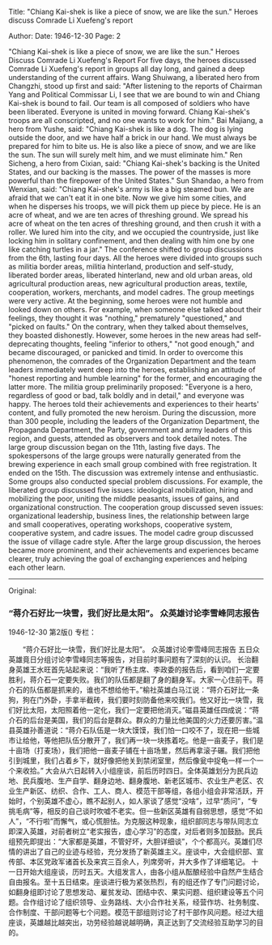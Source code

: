 Title: "Chiang Kai-shek is like a piece of snow, we are like the sun." Heroes discuss Comrade Li Xuefeng's report

Author: 
Date: 1946-12-30
Page: 2

"Chiang Kai-shek is like a piece of snow, we are like the sun."
	Heroes Discuss Comrade Li Xuefeng's Report
	For five days, the heroes discussed Comrade Li Xuefeng's report in groups all day long, and gained a deep understanding of the current affairs.
	Wang Shuiwang, a liberated hero from Changzhi, stood up first and said: "After listening to the reports of Chairman Yang and Political Commissar Li, I see that we are bound to win and Chiang Kai-shek is bound to fail. Our team is all composed of soldiers who have been liberated. Everyone is united in moving forward. Chiang Kai-shek's troops are all conscripted, and no one wants to work for him." Bai Majiang, a hero from Yushe, said: "Chiang Kai-shek is like a dog. The dog is lying outside the door, and we have half a brick in our hand. We must always be prepared for him to bite us. He is also like a piece of snow, and we are like the sun. The sun will surely melt him, and we must eliminate him." Ren Sicheng, a hero from Cixian, said: "Chiang Kai-shek's backing is the United States, and our backing is the masses. The power of the masses is more powerful than the firepower of the United States." Sun Shandao, a hero from Wenxian, said: "Chiang Kai-shek's army is like a big steamed bun. We are afraid that we can't eat it in one bite. Now we give him some cities, and when he disperses his troops, we will pick them up piece by piece. He is an acre of wheat, and we are ten acres of threshing ground. We spread his acre of wheat on the ten acres of threshing ground, and then crush it with a roller. We lured him into the city, and we occupied the countryside, just like locking him in solitary confinement, and then dealing with him one by one like catching turtles in a jar."
	The conference shifted to group discussions from the 6th, lasting four days. All the heroes were divided into groups such as militia border areas, militia hinterland, production and self-study, liberated border areas, liberated hinterland, new and old urban areas, old agricultural production areas, new agricultural production areas, textile, cooperation, workers, merchants, and model cadres. The group meetings were very active. At the beginning, some heroes were not humble and looked down on others. For example, when someone else talked about their feelings, they thought it was "nothing," prematurely "questioned," and "picked on faults." On the contrary, when they talked about themselves, they boasted dishonestly. However, some heroes in the new areas had self-deprecating thoughts, feeling "inferior to others," "not good enough," and became discouraged, or panicked and timid. In order to overcome this phenomenon, the comrades of the Organization Department and the team leaders immediately went deep into the heroes, establishing an attitude of "honest reporting and humble learning" for the former, and encouraging the latter more. The militia group preliminarily proposed: "Everyone is a hero, regardless of good or bad, talk boldly and in detail," and everyone was happy. The heroes told their achievements and experiences to their hearts' content, and fully promoted the new heroism. During the discussion, more than 300 people, including the leaders of the Organization Department, the Propaganda Department, the Party, government and army leaders of this region, and guests, attended as observers and took detailed notes.
	The large group discussion began on the 11th, lasting five days. The spokespersons of the large groups were naturally generated from the brewing experience in each small group combined with free registration. It ended on the 15th. The discussion was extremely intense and enthusiastic. Some groups also conducted special problem discussions. For example, the liberated group discussed five issues: ideological mobilization, hiring and mobilizing the poor, uniting the middle peasants, issues of gains, and organizational construction. The cooperation group discussed seven issues: organizational leadership, business lines, the relationship between large and small cooperatives, operating workshops, cooperative system, cooperative system, and cadre issues. The model cadre group discussed the issue of village cadre style. After the large group discussion, the heroes became more prominent, and their achievements and experiences became clearer, truly achieving the goal of exchanging experiences and helping each other learn.



<hr /> 

Original: 


### “蒋介石好比一块雪，我们好比是太阳”。  众英雄讨论李雪峰同志报告

1946-12-30
第2版()
专栏：

　　“蒋介石好比一块雪，我们好比是太阳”。
    众英雄讨论李雪峰同志报告
    五日众英雄竟日分组讨论李雪峰同志等报告，对目前时事问题有了深刻的认识。
    长治翻身英雄王水旺首先站起来说：“我听了杨主席、李政委的报告后，看到咱们一定要胜利，蒋介石一定要失败。我们的队伍都是翻了身的翻身军。大家一心住前干。蒋介石的队伍都是抓来的，谁也不想给他干。”榆社英雄白马江说：“蒋介石好比一条狗，狗在门外卧，手拿半截砖，我们要时刻防备他来咬我们。他又好比一块雪，我们好比太阳，太阳照着他一定化，我们一定要把他消灭。”磁县英雄任四成说：“蒋介石的后台是美国，我们的后台是群众。群众的力量比他美国的火力还要厉害。”温县英雄孙善道说：“蒋介石队伍是一块大馍馍，我们怕一口咬不了，现在把一些城市让给他，等他把队伍分散开了，我们再一块一块拣着吃。他是一亩麦子，我们是十亩场（打麦场），我们把他一亩麦子铺在十亩场里，然后再拿滚子碾。我们把他引到城里，我们占着乡下，就好像把他关到禁闭室里，然后像瓮中捉龟一样一个一个来收拾。”
    大会从六日起转入小组座谈，前后历时四日。全体英雄划分为民兵边地、民兵腹地、生产自学、翻身边地、翻身腹地、新老区城市、农业生产老区、农业生产新区、纺织、合作、工人、商人、模范干部等组，各组小组会非常活跃，开始时，个别英雄不虚心，瞧不起别人，如人家谈了感觉“没啥”，过早“质问”，“专挑毛病”等，相反的自己谈时吹嘘不老实。但一些新区英雄有自弱思想，感觉“不如人”，“不行啦”而懈气，或心慌胆怯。为克服这种现象，组织部同志与带队同志立即深入英雄，对前者树立“老实报告，虚心学习”的态度，对后者则多加鼓励。民兵组预先即提出：“大家都是英雄，不管好坏，大胆详细谈”，个个都高兴。英雄们尽情的讲出了自己的业迹与经验，充分发扬了新英雄主义。座谈中，大会组织部、宣传部、本区党政军诸首长及来宾三百余人，列席旁听，并大多作了详细笔记。
    十一日开始大组座谈，历时五天。大组发言人，由各小组从酝酿经验中自然产生结合自由报名。至十五日结束。座谈进行极为紧张热烈，有的组还作了专门问题讨论，如翻身组即讨论了思想发动、雇贫发动、团结中农、果实问题、组织建设等五个问题。合作组讨论了组织领导、业务路线、大小合作社关系，经营作坊、社务制度、合作制度、干部问题等七个问题。模范干部组则讨论了村干部作风问题。经过大组座谈，英雄越比越突出，功劳经验越说越明确，真正达到了交流经验互助学习的目的。
